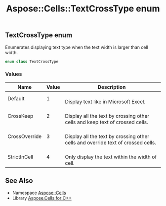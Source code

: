 ﻿---
title: Aspose::Cells::TextCrossType enum
linktitle: TextCrossType
second_title: Aspose.Cells for C++ API Reference
description: 'Aspose::Cells::TextCrossType enum. Enumerates displaying text type when the text width is larger than cell width in C++.'
type: docs
weight: 25700
url: /cpp/aspose.cells/textcrosstype/
---
## TextCrossType enum


Enumerates displaying text type when the text width is larger than cell width.

```cpp
enum class TextCrossType
```

### Values

| Name | Value | Description |
| --- | --- | --- |
| Default | 1 | <br>Display text like in Microsoft Excel. |
| CrossKeep | 2 | <br>Display all the text by crossing other cells and keep text of crossed cells. |
| CrossOverride | 3 | <br>Display all the text by crossing other cells and override text of crossed cells. |
| StrictInCell | 4 | <br>Only display the text within the width of cell. |

## See Also

* Namespace [Aspose::Cells](../)
* Library [Aspose.Cells for C++](../../)
